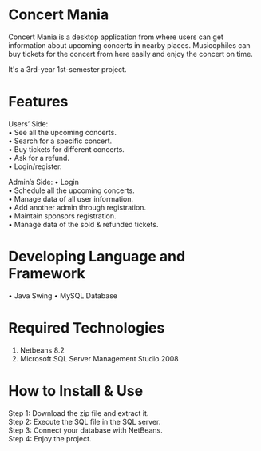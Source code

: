 # Concert Mania
Concert Mania is a desktop application from where users can get information about upcoming concerts in nearby places. 
Musicophiles can buy tickets for the concert from here easily and enjoy the concert on time.<br/>

It's a 3rd-year 1st-semester project.<br/>

# Features
Users’ Side:<br/>
•	See all the upcoming concerts. <br/>
•	Search for a specific concert. <br/>
•	Buy tickets for different concerts.<br/>
•	Ask for a refund.<br/>
•	Login/register. <br/>

Admin’s Side:
•	Login<br/>
•	Schedule all the upcoming concerts. <br/>
•	Manage data of all user information.<br/>
•	Add another admin through registration.<br/>
•	Maintain sponsors registration.<br/>
•	Manage data of the sold & refunded tickets.<br/>


# Developing Language and Framework  
•	Java Swing
•	MySQL Database

# Required Technologies 
1. Netbeans 8.2
2. Microsoft SQL Server Management Studio 2008

# How to Install & Use
Step 1: Download the zip file and extract it.<br/>
Step 2: Execute the SQL file in the SQL server. <br/>
Step 3: Connect your database with NetBeans. <br/>
Step 4: Enjoy the project.<br/>


